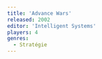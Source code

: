 ```yaml
---
title: 'Advance Wars'
released: 2002
editor: 'Intelligent Systems'
players: 4
genres:
  - Stratégie
---
```

